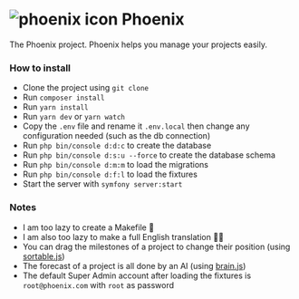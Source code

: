 # ![phoenix icon](https://github.com/YummYume/Phoenix/blob/master/public/icons/favicon.ico?raw=true) Phoenix
The Phoenix project. Phoenix helps you manage your projects easily.

### How to install
- Clone the project using `git clone`
- Run `composer install`
- Run `yarn install`
- Run `yarn dev` or `yarn watch`
- Copy the `.env` file and rename it `.env.local` then change any configuration needed (such as the db connection)
- Run `php bin/console d:d:c` to create the database
- Run `php bin/console d:s:u --force` to create the database schema
- Run `php bin/console d:m:m` to load the migrations
- Run `php bin/console d:f:l` to load the fixtures
- Start the server with `symfony server:start`

### Notes
- I am too lazy to create a Makefile 🥱
- I am also too lazy to make a full English translation 🥱🥱
- You can drag the milestones of a project to change their position (using [sortable.js](https://github.com/SortableJS/Sortable))
- The forecast of a project is all done by an AI (using [brain.js](https://github.com/BrainJS/brain.js))
- The default Super Admin account after loading the fixtures is `root@phoenix.com` with `root` as password
